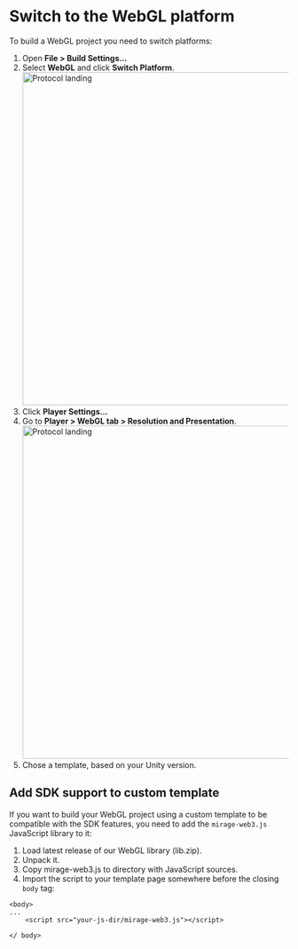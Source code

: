 # Switch to the WebGL platform

To build a WebGL project you need to switch platforms:

1. Open **File > Build Settings…**
2. Select **WebGL** and click **Switch Platform**.
   <img src="/docs/gaming/select-webgl.png" alt="Protocol landing" class="responsive-pic" width="600" />
3. Click **Player Settings…**
4. Go to **Player > WebGL tab > Resolution and Presentation**.
   <img src="/docs/gaming/choose-ankr-for-webgl.png" alt="Protocol landing" class="responsive-pic" width="600" />
5. Chose a template, based on your Unity version.

## Add SDK support to custom template

If you want to build your WebGL project using a custom template to be compatible with the SDK features, you need to add the `mirage-web3.js` JavaScript library to it:

1. Load latest release of our WebGL library (lib.zip).
2. Unpack it.
3. Copy mirage-web3.js to directory with JavaScript sources.
4. Import the script to your template page somewhere before the closing `body` tag:
```
<body>
...    
    <script src="your-js-dir/mirage-web3.js"></script>
    
</ body>
```